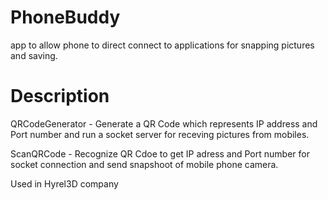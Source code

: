 # PhoneBuddy
app to allow phone to direct connect to applications for snapping pictures and saving.

# Description
QRCodeGenerator - Generate a QR Code which represents IP address and Port number and run a socket server for receving pictures from mobiles.

ScanQRCode - Recognize QR Cdoe to get IP adress and Port number for socket connection and send snapshoot of mobile phone camera.

Used in Hyrel3D company
